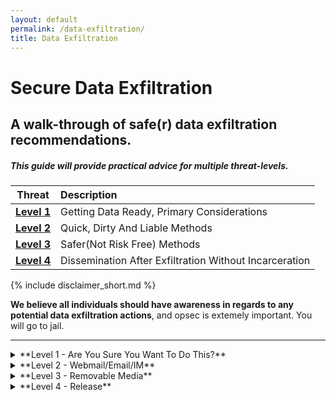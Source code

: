 ```yaml
---
layout: default
permalink: /data-exfiltration/
title: Data Exfiltration
---
```

Secure Data Exfiltration
====================

A walk-through of safe(r) data exfiltration recommendations.
--------------------------------------------------

##### This guide will provide practical advice for multiple threat-levels.

| Threat | Description |
|:-------:|:-----------------------------------------------------------|
| **[Level 1](#level1)** |Getting Data Ready, Primary Considerations|
| **[Level 2](#level2)** |Quick, Dirty And Liable Methods|
| **[Level 3](#level3)** |Safer(Not Risk Free) Methods|
| **[Level 4](#level4)** |Dissemination After Exfiltration Without Incarceration|

{% include disclaimer_short.md %}

**We believe all individuals should have awareness in regards to any potential data exfiltration actions**, and opsec is extemely important. You will go to jail. 

---

<details>
<summary>
**Level 1 - Are You Sure You Want To Do This?**
<a class="anchor" name="level1"></a>
</summary>

Compelling information.

> [Top <i class="fa fa-arrow-circle-up fa-lg"></i>](#top-of-page)

</details>

<details>
<summary>
**Level 2 - Webmail/Email/IM**
<a class="anchor" name="level2"></a>
</summary>

Compelling information.

> [Top <i class="fa fa-arrow-circle-up fa-lg"></i>](#top-of-page)

</details>

<details>
<summary>
**Level 3 - Removable Media**
<a class="anchor" name="level3"></a>
</summary>

Compelling information.

> [Top <i class="fa fa-arrow-circle-up fa-lg"></i>](#top-of-page)

</details>

<details>
<summary>
**Level 4 - Release**
<a class="anchor" name="level4"></a>
</summary>

Compelling information.

> [Top <i class="fa fa-arrow-circle-up fa-lg"></i>](#top-of-page)

</details>
